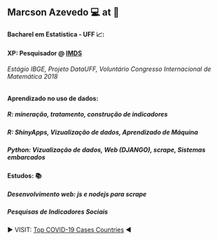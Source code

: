 ## Marcson Azevedo :computer: at :office:

#### Bacharel em Estatística - UFF  📈:
#### XP: Pesquisador @ [IMDS](https://imdsbrasil.org)
###### Estágio IBGE, Projeto DataUFF, Voluntário Congresso Internacional de Matemática 2018 
#### Aprendizado no uso de dados: 
##### R: mineração, tratamento, construção de indicadores
##### R: ShinyApps, Vizualização de dados, Aprendizado de Máquina
##### Python: Vizualização de dados, Web (DJANGO), scrape, Sistemas embarcados
#### Estudos: :books:
##### Desenvolvimento web: js e nodejs para scrape

##### Pesquisas de Indicadores Sociais
:arrow_forward:  VISIT: [Top COVID-19 Cases Countries](https://marcsonaz.github.io/) :arrow_backward:
<!--
**MarcsonAz/MarcsonAz** is a ✨ _special_ ✨ repository because its `README.md` (this file) appears on your GitHub profile.

Here are some ideas to get you started:

- 🔭 I’m currently working on ...
- 🌱 I’m currently learning ...
- 👯 I’m looking to collaborate on ...
- 🤔 I’m looking for help with ...
- 💬 Ask me about ...
- 📫 How to reach me: ...
- 😄 Pronouns: ...
- ⚡ Fun fact: ...
-->
